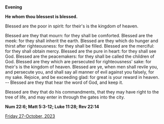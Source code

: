 **Evening**

**He whom thou blessest is blessed.**
 
Blessed are the poor in spirit: for their's is the kingdom of heaven.
 
Blessed are they that mourn: for they shall be comforted. Blessed are the meek: for they shall inherit the earth. Blessed are they which do hunger and thirst after righteousness: for they shall be filled. Blessed are the merciful: for they shall obtain mercy. Blessed are the pure in heart: for they shall see God. Blessed are the peacemakers: for they shall be called the children of God. Blessed are they which are persecuted for righteousness' sake: for their's is the kingdom of heaven. Blessed are ye, when men shall revile you, and persecute you, and shall say all manner of evil against you falsely, for my sake. Rejoice, and be exceeding glad: for great is your reward in heaven. -- Blessed are they that hear the word of God, and keep it.
 
Blessed are they that do his commandments, that they may have right to the tree of life, and may enter in through the gates into the city.  

**Num 22:6; Matt 5:3-12; Luke 11:28; Rev 22:14**

[Friday 27-October, 2023](https://t.me/daily_light)
